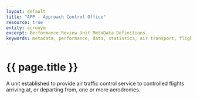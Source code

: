 ```yaml
---
layout: default
title: "APP - Approach Control Office"
resource: true
entity: acronym
excerpt: Performance Review Unit MetaData Definitions.
keywords: metadata, performance, data, statistics, air transport, flights, europe, delay, safety
---
```

# {{ page.title }}

A unit established to provide air traffic control service to controlled flights arriving at,
or departing from, one or more aerodromes.
